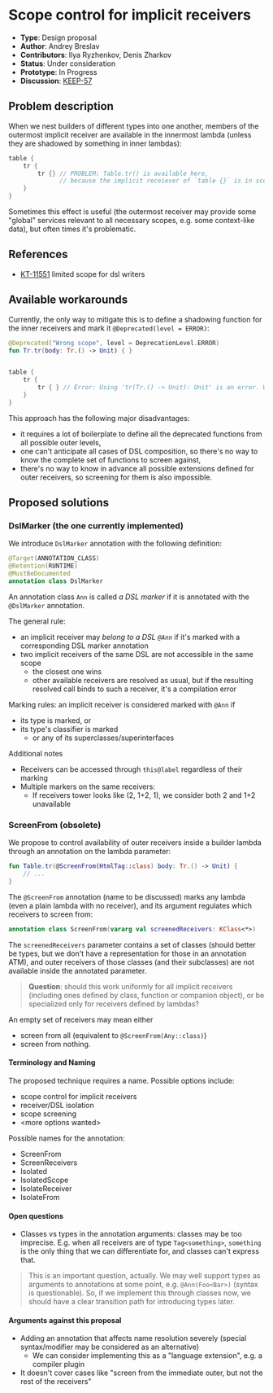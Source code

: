 # Scope control for implicit receivers

* **Type**: Design proposal
* **Author**: Andrey Breslav
* **Contributors**: Ilya Ryzhenkov, Denis Zharkov
* **Status**: Under consideration
* **Prototype**: In Progress
* **Discussion**: [KEEP-57](https://github.com/Kotlin/KEEP/issues/57)

## Problem description

When we nest builders of different types into one another, members of the outermost implicit receiver are available in the innermost lambda (unless they are shadowed by something in inner lambdas):

``` kotlin
table {
    tr {
        tr {} // PROBLEM: Table.tr() is available here, 
              // because the implicit receiever of `table {}` is in scope
    }
}
```

Sometimes this effect is useful (the outermost receiver may provide some "global" services relevant to all necessary scopes, e.g. some context-like data), but often times it's problematic.

## References

- [KT-11551](https://youtrack.jetbrains.com/issue/KT-11551) limited scope for dsl writers

<!-- Pre-1.0 Design meeting notes: https://jetbrains.quip.com/ZG36ArNQbysO -->

## Available workarounds

Currently, the only way to mitigate this is to define a shadowing function for the inner receivers and mark it `@Deprecated(level = ERROR)`:
 
``` kotlin
@Deprecated("Wrong scope", level = DeprecationLevel.ERROR)
fun Tr.tr(body: Tr.() -> Unit) { }


table {
    tr {
        tr { } // Error: Using 'tr(Tr.() -> Unit): Unit' is an error. Wrong scope
    }
}
```

This approach has the following major disadvantages:
- it requires a lot of boilerplate to define all the deprecated functions from all possible outer levels,
- one can't anticipate all cases of DSL composition, so there's no way to know the complete set of functions to screen against,
- there's no way to know in advance all possible extensions defined for outer receivers, so screening for them is also impossible.  

## Proposed solutions

### DslMarker (the one currently implemented)

We introduce `DslMarker` annotation with the following definition:
```kotlin
@Target(ANNOTATION_CLASS)
@Retention(RUNTIME)
@MustBeDocumented
annotation class DslMarker
```

An annotation class `Ann` is called *a DSL marker* if it is annotated with the `@DslMarker` annotation.

The general rule:
* an implicit receiver may *belong to a DSL `@Ann`* if it's marked with a corresponding DSL marker annotation
* two implicit receivers of the same DSL are not accessible in the same scope
    * the closest one wins
    * other available receivers are resolved as usual, but if the resulting resolved call binds to such a receiver, it's a compilation error

Marking rules: an implicit receiver is considered marked with `@Ann` if
* its type is marked, or
* its type's classifier is marked
    * or any of its superclasses/superinterfaces

Additional notes
* Receivers can be accessed through `this@label` regardless of their marking
* Multiple markers on the same receivers:
    * If receivers tower looks like (2, 1+2, 1), we consider both 2 and 1+2 unavailable

### ScreenFrom (obsolete)

We propose to control availability of outer receivers inside a builder lambda through an annotation on the lambda parameter:

``` kotlin
fun Table.tr(@ScreenFrom(HtmlTag::class) body: Tr.() -> Unit) { 
    // ...
}
```

The `@ScreenFrom` annotation (name to be discussed) marks any lambda (even a plain lambda with no receiver), and its argument regulates which receivers to screen from:

``` kotlin
annotation class ScreenFrom(vararg val screenedReceivers: KClass<*>)
```

The `screenedReceivers` parameter contains a set of classes (should better be types, but we don't have a representation for those in an annotation ATM), and outer receivers of those classes (and their subclasses) are not available inside the annotated parameter. 

> **Question**: should this work uniformly for all implicit receivers (including ones defined by class, function or companion object), or be specialized only for receivers defined by lambdas?

An empty set of receivers may mean either
- screen from all (equivalent to `@ScreenFrom(Any::class)`)
- screen from nothing.

#### Terminology and Naming

The proposed technique requires a name. Possible options include:
- scope control for implicit receivers
- receiver/DSL isolation
- scope screening
- \<more options wanted\> 

Possible names for the annotation:
- ScreenFrom
- ScreenReceivers
- Isolated
- IsolatedScope
- IsolateReceiver
- IsolateFrom

#### Open questions

- Classes vs types in the annotation arguments: classes may be too imprecise. E.g. when all receivers are of type `Tag<something>`, `something` is the only thing that we can differentiate for, and classes can't express that.

> This is an important question, actually. We may well support types as arguments to annotations at some point, e.g. `@Ann(Foo<Bar>)` (syntax is questionable). So, if we implement this through classes now, we should have a clear transition path for introducing types later.
 
#### Arguments against this proposal
 
- Adding an annotation that affects name resolution severely (special syntax/modifier may be considered as an alternative)
  - We can consider implementing this as a "language extension", e.g. a compiler plugin 
- It doesn't cover cases like "screen from the immediate outer, but not the rest of the receivers"
